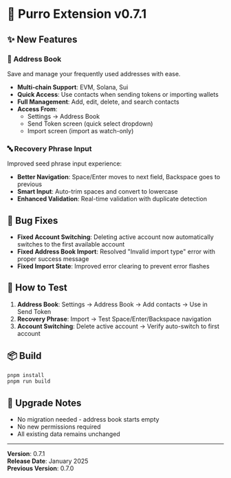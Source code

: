 # 🚀 Purro Extension v0.7.1

## ✨ New Features

### 📒 Address Book
Save and manage your frequently used addresses with ease.
- **Multi-chain Support**: EVM, Solana, Sui
- **Quick Access**: Use contacts when sending tokens or importing wallets
- **Full Management**: Add, edit, delete, and search contacts
- **Access From**:
  - Settings → Address Book
  - Send Token screen (quick select dropdown)
  - Import screen (import as watch-only)

### 🔤 Recovery Phrase Input
Improved seed phrase input experience:
- **Better Navigation**: Space/Enter moves to next field, Backspace goes to previous
- **Smart Input**: Auto-trim spaces and convert to lowercase
- **Enhanced Validation**: Real-time validation with duplicate detection

## 🐛 Bug Fixes

- **Fixed Account Switching**: Deleting active account now automatically switches to the first available account
- **Fixed Address Book Import**: Resolved "Invalid import type" error with proper success message
- **Fixed Import State**: Improved error clearing to prevent error flashes

## 🧪 How to Test

1. **Address Book**: Settings → Address Book → Add contacts → Use in Send Token
2. **Recovery Phrase**: Import → Test Space/Enter/Backspace navigation
3. **Account Switching**: Delete active account → Verify auto-switch to first account

## 📦 Build

```bash
pnpm install
pnpm run build
```

## 🔄 Upgrade Notes

- No migration needed - address book starts empty
- No new permissions required
- All existing data remains unchanged

---

**Version**: 0.7.1  
**Release Date**: January 2025  
**Previous Version**: 0.7.0


